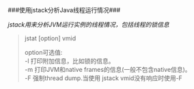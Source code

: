 ###使用jstack分析Java线程运行情况###

*jstack用来分析JVM运行实例的线程情况，包括线程的锁信息*

> jstat [option] vmid
> 
> option可选值:  
> -l  打印附加信息，比如锁的信息。  
> -m  打印JVM和native frames的信息(一般不包含native信息)。  
> -F  强制thread dump.当使用 jstack vmid没有响应时使用-F
